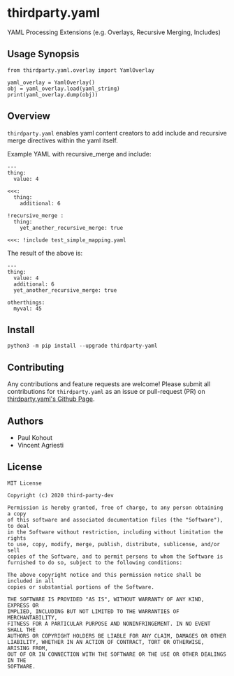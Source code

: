 # thirdparty.yaml

YAML Processing Extensions (e.g. Overlays, Recursive Merging, Includes)

## Usage Synopsis

```
from thirdparty.yaml.overlay import YamlOverlay

yaml_overlay = YamlOverlay()
obj = yaml_overlay.load(yaml_string)
print(yaml_overlay.dump(obj))
```

## Overview

`thirdparty.yaml` enables yaml content creators to add include and recursive merge directives within the yaml itself.

Example YAML with recursive_merge and include:

```
---
thing:
  value: 4

<<<:
  thing:
    additional: 6

!recursive_merge :
  thing:
    yet_another_recursive_merge: true

<<<: !include test_simple_mapping.yaml
```

The result of the above is:

```
---
thing:
  value: 4
  additional: 6
  yet_another_recursive_merge: true

otherthings:
  myval: 45
```

## Install

```
python3 -m pip install --upgrade thirdparty-yaml
```

## Contributing

Any contributions and feature requests are welcome! Please submit all contributions for `thirdparty.yaml` as an issue or pull-request (PR) on [thirdparty.yaml's Github Page](https://github.com/third-party-dev/yaml).

## Authors

- Paul Kohout
- Vincent Agriesti

## License

```
MIT License

Copyright (c) 2020 third-party-dev

Permission is hereby granted, free of charge, to any person obtaining a copy
of this software and associated documentation files (the "Software"), to deal
in the Software without restriction, including without limitation the rights
to use, copy, modify, merge, publish, distribute, sublicense, and/or sell
copies of the Software, and to permit persons to whom the Software is
furnished to do so, subject to the following conditions:

The above copyright notice and this permission notice shall be included in all
copies or substantial portions of the Software.

THE SOFTWARE IS PROVIDED "AS IS", WITHOUT WARRANTY OF ANY KIND, EXPRESS OR
IMPLIED, INCLUDING BUT NOT LIMITED TO THE WARRANTIES OF MERCHANTABILITY,
FITNESS FOR A PARTICULAR PURPOSE AND NONINFRINGEMENT. IN NO EVENT SHALL THE
AUTHORS OR COPYRIGHT HOLDERS BE LIABLE FOR ANY CLAIM, DAMAGES OR OTHER
LIABILITY, WHETHER IN AN ACTION OF CONTRACT, TORT OR OTHERWISE, ARISING FROM,
OUT OF OR IN CONNECTION WITH THE SOFTWARE OR THE USE OR OTHER DEALINGS IN THE
SOFTWARE.

```

